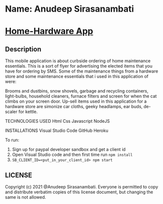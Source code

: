 # Name: Anudeep Sirasanambati

# <a href="https://github.com/Asirasanambati6173/homehardware" target="_blank">Home-Hardware App</a>

## Description

This mobile application is about curbside ordering of home maintenance essentials. This is a sort of flyer for advertising the elected items that you have for ordering by SMS.
Some of the maintenance things from a hardware store and some maintenance essentials that i used in this application of were:

Brooms and dustbins, snow shovels, garbage and recycling containers, light-bulbs, household cleaners, furnace filters and screen for when the cat climbs on your screen door.
Up-sell items used in this application for a hardware store are simonize car cloths, geeky headlamps, ear buds, de-scaler for kettle.

TECHNOLOGIES USED 
Html
Css 
Javascript 
NodeJS

INSTALLATIONS 
Visual Studio Code 
GitHub 
Heroku

To run:

1. Sign up for paypal developer sandbox and get a client id
2. Open Visual Studio code and then first time run `npm install`
3. `SB_CLIENT_ID=<put_in_your_client_id> npm start`

## LICENSE

Copyright (c) 2021 @Anudeep Sirasanambati. Everyone is permitted to copy and distribute verbatim copies of this license document, but changing the same is not allowed.

